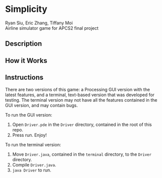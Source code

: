 # Simplicity
Ryan Siu, Eric Zhang, Tiffany Moi<br>
Airline simulator game for APCS2 final project

## Description

## How it Works

## Instructions
There are two versions of this game: a Processing GUI version with the latest features, and a terminal, text-based version that was developed for testing. The terminal version may not have all the features contained in the GUI version, and may contain bugs.

To run the GUI version:
1. Open ```Driver.pde``` in the ```Driver``` directory, contained in the root of this repo.
2. Press run. Enjoy!

To run the terminal version:
1. Move ```Driver.java```, contained in the ```terminal``` directory, to the ```Driver``` directory.
2. Compile ```Driver.java```.
3. ```java Driver``` to run.
